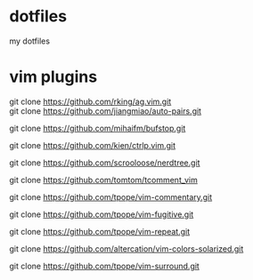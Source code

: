 dotfiles
========

my dotfiles

vim plugins
========

git clone https://github.com/rking/ag.vim.git  
git clone https://github.com/jiangmiao/auto-pairs.git

git clone https://github.com/mihaifm/bufstop.git

git clone https://github.com/kien/ctrlp.vim.git

git clone https://github.com/scrooloose/nerdtree.git

git clone https://github.com/tomtom/tcomment_vim

git clone https://github.com/tpope/vim-commentary.git

git clone https://github.com/tpope/vim-fugitive.git

git clone https://github.com/tpope/vim-repeat.git

git clone https://github.com/altercation/vim-colors-solarized.git

git clone https://github.com/tpope/vim-surround.git
